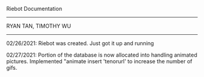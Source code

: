 Riebot Documentation

** ** * * * * ** * * ** * * ** ** * * * * ** * * ** * * ** ** * * * * ** * * ** * * 

RYAN TAN, TIMOTHY WU




** ** * * * * ** * * ** * * ** ** * * * * ** * * ** * * ** ** * * * * ** * * ** * * 

02/26/2021:
Riebot was created. Just got it up and running

02/27/2021:
Portion of the database is now allocated into handling animated pictures.
Implemented "animate insert 'tenorurl' to increase the number of gifs. 